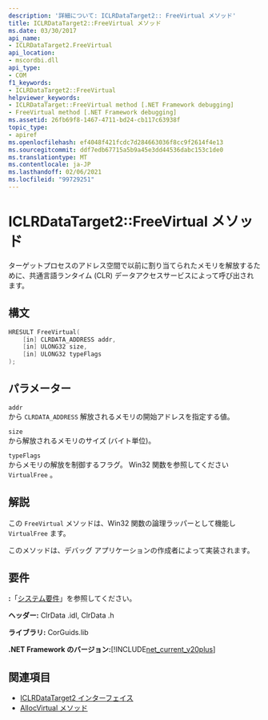 ```yaml
---
description: '詳細について: ICLRDataTarget2:: FreeVirtual メソッド'
title: ICLRDataTarget2::FreeVirtual メソッド
ms.date: 03/30/2017
api_name:
- ICLRDataTarget2.FreeVirtual
api_location:
- mscordbi.dll
api_type:
- COM
f1_keywords:
- ICLRDataTarget2::FreeVirtual
helpviewer_keywords:
- ICLRDataTarget::FreeVirtual method [.NET Framework debugging]
- FreeVirtual method [.NET Framework debugging]
ms.assetid: 26fb69f8-1467-4711-bd24-cb117c63938f
topic_type:
- apiref
ms.openlocfilehash: ef4048f421fcdc7d284663036f8cc9f2614f4e13
ms.sourcegitcommit: ddf7edb67715a5b9a45e3dd44536dabc153c1de0
ms.translationtype: MT
ms.contentlocale: ja-JP
ms.lasthandoff: 02/06/2021
ms.locfileid: "99729251"
---
```

# <a name="iclrdatatarget2freevirtual-method"></a>ICLRDataTarget2::FreeVirtual メソッド

ターゲットプロセスのアドレス空間で以前に割り当てられたメモリを解放するために、共通言語ランタイム (CLR) データアクセスサービスによって呼び出されます。  
  
## <a name="syntax"></a>構文  
  
```cpp  
HRESULT FreeVirtual(  
    [in] CLRDATA_ADDRESS addr,  
    [in] ULONG32 size,  
    [in] ULONG32 typeFlags  
);  
```  
  
## <a name="parameters"></a>パラメーター  

 `addr`  
 から `CLRDATA_ADDRESS` 解放されるメモリの開始アドレスを指定する値。  
  
 `size`  
 から解放されるメモリのサイズ (バイト単位)。  
  
 `typeFlags`  
 からメモリの解放を制御するフラグ。 Win32 関数を参照してください `VirtualFree` 。  
  
## <a name="remarks"></a>解説  

 この `FreeVirtual` メソッドは、Win32 関数の論理ラッパーとして機能し `VirtualFree` ます。  
  
 このメソッドは、デバッグ アプリケーションの作成者によって実装されます。  
  
## <a name="requirements"></a>要件  

 **:**「[システム要件](../../get-started/system-requirements.md)」を参照してください。  
  
 **ヘッダー:** ClrData .idl, ClrData .h  
  
 **ライブラリ:** CorGuids.lib  
  
 **.NET Framework のバージョン:**[!INCLUDE[net_current_v20plus](../../../../includes/net-current-v20plus-md.md)]  
  
## <a name="see-also"></a>関連項目

- [ICLRDataTarget2 インターフェイス](iclrdatatarget2-interface.md)
- [AllocVirtual メソッド](iclrdatatarget2-allocvirtual-method.md)
